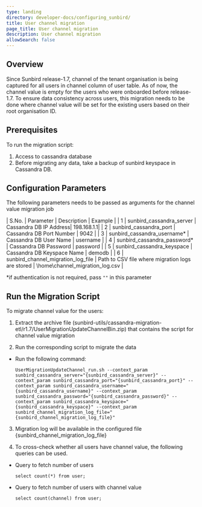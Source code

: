 ```yaml
---
type: landing
directory: developer-docs/configuring_sunbird/
title: User channel migration
page_title: User channel migration
description: User channel migration
allowSearch: false
---
```


## Overview

Since Sunbird release-1.7, channel of the tenant organisation is being captured for all users in channel column of user table. As of now, the channel value is empty for the users who were onboarded before release-1.7. To ensure data consistency across users, this migration needs to be done where channel value will be set for the existing users based on their root organisation ID.

## Prerequisites

To run the migration script:

1. Access to cassandra database
2. Before migrating any data, take a backup of sunbird keyspace in Cassandra DB.

## Configuration Parameters
The following parameters needs to be passed as arguments for the channel value migration job

| S.No. | Parameter | Description | Example |
| 1 | sunbird_cassandra_server | Cassandra DB IP Address| 198.168.1.1|
| 2 | sunbird_cassandra_port | Cassandra DB Port Number | 9042 |
| 3 | sunbird_cassandra_username* | Cassandra DB User Name | username |
| 4 | sunbird_cassandra_password* | Cassandra DB Password | password |
| 5 | sunbird_cassandra_keyspace  | Cassandra DB Keyspace Name | demodb |
| 6 | sunbird_channel_migration_log_file | Path to CSV file where migration logs are stored | \home\channel_migration_log.csv |

*if authentication is not required, pass `""` in this parameter

## Run the Migration Script

To migrate channel value for the users:

1. Extract the archive file (sunbird-utils/cassandra-migration-etl/r1.7/UserMigrationUpdateChannelBin.zip) that contains the script for channel value migration

2. Run the corresponding script to migrate the data
 
 - Run the following command:
     ```
     UserMigrationUpdateChannel_run.sh --context_param sunbird_cassandra_server="{sunbird_cassandra_server}" --context_param sunbird_cassandra_port="{sunbird_cassandra_port}" --context_param sunbird_cassandra_username="{sunbird_cassandra_username}" --context_param sunbird_cassandra_password="{sunbird_cassandra_password}" --context_param sunbird_cassandra_keyspace="{sunbird_cassandra_keyspace}" --context_param sunbird_channel_migration_log_file="{sunbird_channel_migration_log_file}"
     ```

3. Migration log will be available in the configured file {sunbird_channel_migration_log_file}

4. To cross-check whether all users have channel value, the following queries can be used.

 - Query to fetch number of users
     ```
     select count(*) from user;
     ```

 - Query to fetch number of users with channel value
     ```
     select count(channel) from user;
     ```
